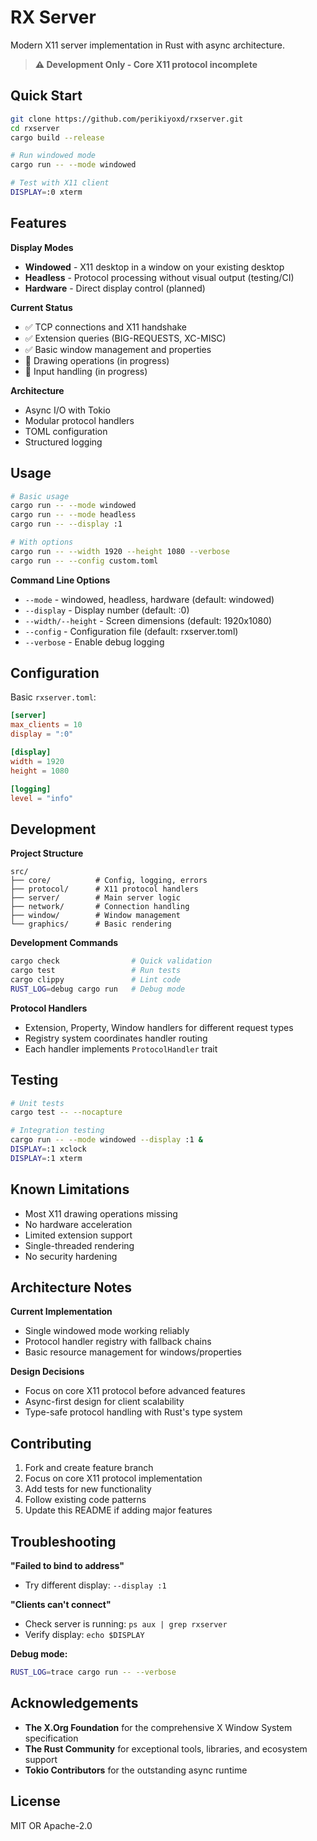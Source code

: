 # RX Server

Modern X11 server implementation in Rust with async architecture.

> **⚠️ Development Only - Core X11 protocol incomplete**

## Quick Start

```bash
git clone https://github.com/perikiyoxd/rxserver.git
cd rxserver
cargo build --release

# Run windowed mode
cargo run -- --mode windowed

# Test with X11 client
DISPLAY=:0 xterm
```

## Features

**Display Modes**
- **Windowed** - X11 desktop in a window on your existing desktop
- **Headless** - Protocol processing without visual output (testing/CI)
- **Hardware** - Direct display control (planned)

**Current Status**
- ✅ TCP connections and X11 handshake
- ✅ Extension queries (BIG-REQUESTS, XC-MISC)
- ✅ Basic window management and properties
- 🚧 Drawing operations (in progress)
- 🚧 Input handling (in progress)

**Architecture**
- Async I/O with Tokio
- Modular protocol handlers
- TOML configuration
- Structured logging

## Usage

```bash
# Basic usage
cargo run -- --mode windowed
cargo run -- --mode headless
cargo run -- --display :1

# With options
cargo run -- --width 1920 --height 1080 --verbose
cargo run -- --config custom.toml
```

**Command Line Options**
- `--mode` - windowed, headless, hardware (default: windowed)
- `--display` - Display number (default: :0)
- `--width/--height` - Screen dimensions (default: 1920x1080)
- `--config` - Configuration file (default: rxserver.toml)
- `--verbose` - Enable debug logging

## Configuration

Basic `rxserver.toml`:
```toml
[server]
max_clients = 10
display = ":0"

[display]
width = 1920
height = 1080

[logging]
level = "info"
```

## Development

**Project Structure**
```
src/
├── core/          # Config, logging, errors
├── protocol/      # X11 protocol handlers
├── server/        # Main server logic
├── network/       # Connection handling
├── window/        # Window management
└── graphics/      # Basic rendering
```

**Development Commands**
```bash
cargo check                # Quick validation
cargo test                 # Run tests
cargo clippy               # Lint code
RUST_LOG=debug cargo run   # Debug mode
```

**Protocol Handlers**
- Extension, Property, Window handlers for different request types
- Registry system coordinates handler routing
- Each handler implements `ProtocolHandler` trait

## Testing

```bash
# Unit tests
cargo test -- --nocapture

# Integration testing
cargo run -- --mode windowed --display :1 &
DISPLAY=:1 xclock
DISPLAY=:1 xterm
```

## Known Limitations

- Most X11 drawing operations missing
- No hardware acceleration
- Limited extension support
- Single-threaded rendering
- No security hardening

## Architecture Notes

**Current Implementation**
- Single windowed mode working reliably
- Protocol handler registry with fallback chains
- Basic resource management for windows/properties

**Design Decisions**
- Focus on core X11 protocol before advanced features
- Async-first design for client scalability
- Type-safe protocol handling with Rust's type system

## Contributing

1. Fork and create feature branch
2. Focus on core X11 protocol implementation
3. Add tests for new functionality
4. Follow existing code patterns
5. Update this README if adding major features

## Troubleshooting

**"Failed to bind to address"**
- Try different display: `--display :1`

**"Clients can't connect"**
- Check server is running: `ps aux | grep rxserver`
- Verify display: `echo $DISPLAY`

**Debug mode:**
```bash
RUST_LOG=trace cargo run -- --verbose
```

## Acknowledgements

- **The X.Org Foundation** for the comprehensive X Window System specification
- **The Rust Community** for exceptional tools, libraries, and ecosystem support
- **Tokio Contributors** for the outstanding async runtime


## License

MIT OR Apache-2.0
